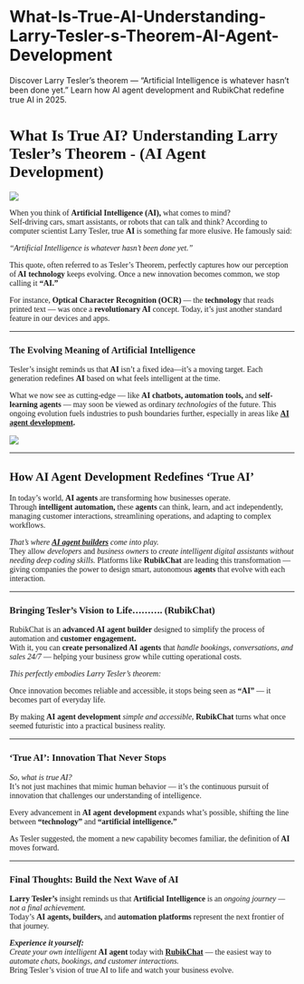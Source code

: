 # What-Is-True-AI-Understanding-Larry-Tesler-s-Theorem-AI-Agent-Development
Discover Larry Tesler’s theorem — “Artificial Intelligence is whatever hasn’t been done yet.” Learn how AI agent development and RubikChat redefine true AI in 2025.
<h1 dir="ltr"><span style="font-family: 'times new roman', times, serif;"><strong>What Is True AI? Understanding Larry Tesler&rsquo;s Theorem - (AI Agent Development)</strong></span></h1><p dir="ltr"><span style="font-family: 'times new roman', times, serif;"><img src="https://instasize.com/api/image/2caddd23d85c2bf423b51f818cf9aab1d92840534f1ca3e6f786bcc0e31058de.jpeg"></span></p><p dir="ltr"><span style="font-family: 'times new roman', times, serif;">When you think of <strong>Artificial Intelligence (AI), </strong>what comes to mind?</span><br><span style="font-family: 'times new roman', times, serif;">Self-driving cars, smart assistants, or robots that can talk and think? According to computer scientist Larry Tesler, true <strong>AI</strong> is something far more elusive. He famously said:</span></p><p dir="ltr"><span style="font-family: 'times new roman', times, serif;"><em>&ldquo;Artificial Intelligence is whatever hasn&rsquo;t been done yet.&rdquo;</em></span></p><p dir="ltr"><span style="font-family: 'times new roman', times, serif;">This quote, often referred to as Tesler&rsquo;s Theorem, perfectly captures how our perception of<strong> AI technology</strong> keeps evolving. Once a new innovation becomes common, we stop calling it <strong>&ldquo;AI.&rdquo;</strong></span></p><p dir="ltr"><span style="font-family: 'times new roman', times, serif;">For instance, <strong>Optical Character Recognition (OCR) </strong>&mdash; the<strong> technology </strong>that reads printed text &mdash; was once a <strong>revolutionary AI</strong> concept. Today, it&rsquo;s just another standard feature in our devices and apps.</span></p><hr><h3 dir="ltr"><span style="font-family: 'times new roman', times, serif;"><strong>The Evolving Meaning of Artificial Intelligence</strong></span></h3><p dir="ltr"><span style="font-family: 'times new roman', times, serif;">Tesler&rsquo;s insight reminds us that <strong>AI</strong> isn&rsquo;t a fixed idea&mdash;it&rsquo;s a moving target. Each generation redefines <strong>AI</strong> based on what feels intelligent at the time.</span></p><p dir="ltr"><span style="font-family: 'times new roman', times, serif;">What we now see as cutting-edge &mdash; like <strong>AI chatbots, automation tools, </strong>and<strong> self-learning agents </strong>&mdash; may soon be viewed as ordinary <em>technologies</em> of the future. This ongoing evolution fuels industries to push boundaries further, especially in areas like <strong><a href="https://rubikchat.com/">AI agent development</a>.</strong></span></p><p dir="ltr"><span style="font-family: 'times new roman', times, serif;"><img src="https://instasize.com/api/image/231799a32899b98109c51ac6358f0fdac243c7d11c8bcd24d42c98dc33e0af8b.jpeg"></span></p><hr><h2 dir="ltr"><span style="font-family: 'times new roman', times, serif;"><strong>How AI Agent Development Redefines &lsquo;True AI&rsquo;</strong></span></h2><p dir="ltr"><span style="font-family: 'times new roman', times, serif;">In today&rsquo;s world, <strong>AI agents </strong>are transforming how businesses operate.</span><br><span style="font-family: 'times new roman', times, serif;">Through <strong>intelligent automation, </strong>these<strong> agents </strong>can think, learn, and act independently, managing customer interactions, streamlining operations, and adapting to complex workflows.</span></p><p dir="ltr"><span style="font-family: 'times new roman', times, serif;"><em>That&rsquo;s where <strong><a href="https://rubikchat.com/">AI agent builders</a> </strong>come into play.</em></span><br><span style="font-family: 'times new roman', times, serif;">They allow <em>developers</em> and <em>business owners</em> to <em>create intelligent digital assistants without needing deep coding skills.</em> Platforms like <strong>RubikChat</strong> are leading this transformation &mdash; giving companies the power to design smart, autonomous <strong>agents</strong> that evolve with each interaction.</span></p><hr><h3 dir="ltr"><span style="font-family: 'times new roman', times, serif;"><strong>Bringing Tesler&rsquo;s Vision to Life&hellip;&hellip;&hellip;. (RubikChat)</strong></span></h3><p dir="ltr"><span style="font-family: 'times new roman', times, serif;">RubikChat is an <strong>advanced AI agent builder</strong> designed to simplify the process of automation and <strong>customer engagement.</strong></span><br><span style="font-family: 'times new roman', times, serif;">With it, you can <strong>create personalized AI agents</strong> that <em>handle bookings, conversations, and sales 24/7</em> &mdash; helping your business grow while cutting operational costs.</span></p><p dir="ltr"><span style="font-family: 'times new roman', times, serif;"><em>This perfectly embodies Larry Tesler&rsquo;s theorem:</em></span></p><p dir="ltr"><span style="font-family: 'times new roman', times, serif;">Once innovation becomes reliable and accessible, it stops being seen as <strong>&ldquo;AI&rdquo;</strong> &mdash; it becomes part of everyday life.</span></p><p dir="ltr"><span style="font-family: 'times new roman', times, serif;">By making <strong>AI agent development </strong><em>simple and accessible,</em> <strong>RubikChat</strong> turns what once seemed futuristic into a practical business reality.</span></p><hr><h3 dir="ltr"><span style="font-family: 'times new roman', times, serif;"><strong>&lsquo;True AI&rsquo;: Innovation That Never Stops</strong></span></h3><p dir="ltr"><span style="font-family: 'times new roman', times, serif;"><em>So, what is true AI?</em></span><br><span style="font-family: 'times new roman', times, serif;">It&rsquo;s not just machines that mimic human behavior &mdash; it&rsquo;s the continuous pursuit of innovation that challenges our understanding of intelligence.</span></p><p dir="ltr"><span style="font-family: 'times new roman', times, serif;">Every advancement in <strong>AI agent development</strong> expands what&rsquo;s possible, shifting the line between <strong>&ldquo;technology&rdquo;</strong> and <strong>&ldquo;artificial intelligence.&rdquo;</strong></span></p><p dir="ltr"><span style="font-family: 'times new roman', times, serif;">As Tesler suggested, the moment a new capability becomes familiar, the definition of<strong> AI </strong>moves forward.</span></p><hr><h3 dir="ltr"><span style="font-family: 'times new roman', times, serif;"><strong>Final Thoughts: Build the Next Wave of AI</strong></span></h3><p dir="ltr"><span style="font-family: 'times new roman', times, serif;"><strong>Larry Tesler&rsquo;s </strong>insight reminds us that <strong>Artificial Intelligence</strong> is an <em>ongoing journey &mdash; not a final achievement.</em></span><br><span style="font-family: 'times new roman', times, serif;">Today&rsquo;s <strong>AI agents, builders, </strong>and <strong>automation platforms </strong>represent the next frontier of that journey.</span></p><p dir="ltr"><span style="font-family: 'times new roman', times, serif;"><strong><em>Experience it yourself:</em></strong></span><br><span style="font-family: 'times new roman', times, serif;"><em>Create your own intelligent </em><strong>AI agent</strong> today with <strong><a href="https://rubikchat.com/">RubikChat</a></strong> &mdash; the easiest way to <em>automate chats, bookings, and customer interactions.</em></span><br><span style="font-family: 'times new roman', times, serif;">Bring Tesler&rsquo;s vision of true AI to life and watch your business evolve.</span></p>
